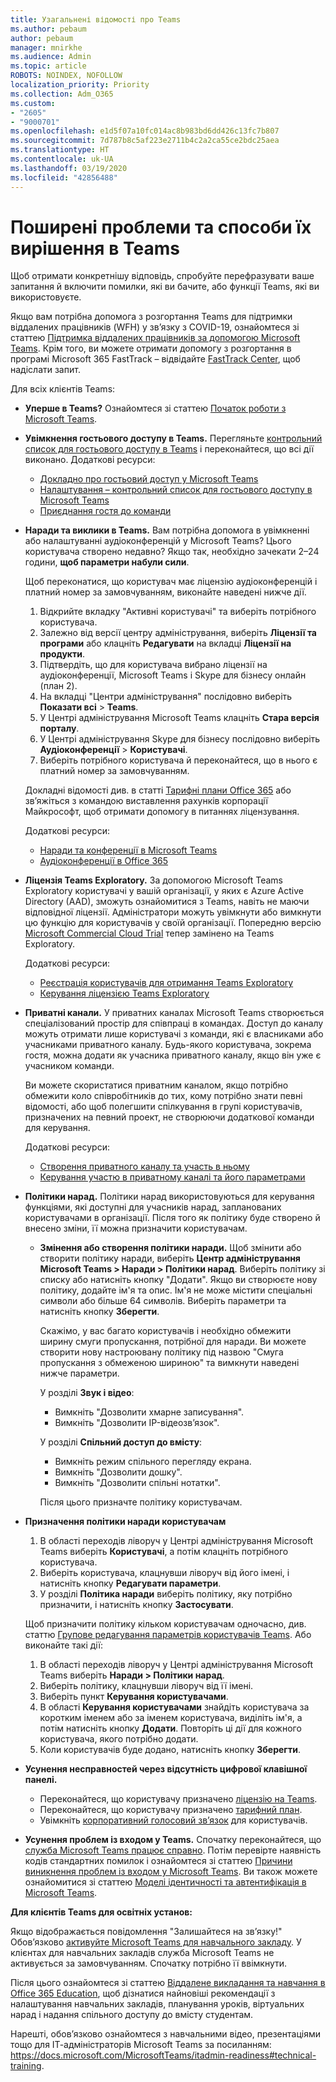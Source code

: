 ```yaml
---
title: Узагальнені відомості про Teams
ms.author: pebaum
author: pebaum
manager: mnirkhe
ms.audience: Admin
ms.topic: article
ROBOTS: NOINDEX, NOFOLLOW
localization_priority: Priority
ms.collection: Adm_O365
ms.custom:
- "2605"
- "9000701"
ms.openlocfilehash: e1d5f07a10fc014ac8b983bd6dd426c13fc7b807
ms.sourcegitcommit: 7d787b8c5af223e2711b4c2a2ca55ce2bdc25aea
ms.translationtype: HT
ms.contentlocale: uk-UA
ms.lasthandoff: 03/19/2020
ms.locfileid: "42856488"
---
```

# <a name="teams-common-issues-and-resolutions"></a>Поширені проблеми та способи їх вирішення в Teams

Щоб отримати конкретнішу відповідь, спробуйте перефразувати ваше запитання й включити помилки, які ви бачите, або функції Teams, які ви використовуєте.

Якщо вам потрібна допомога з розгортання Teams для підтримки віддалених працівників (WFH) у зв’язку з COVID-19, ознайомтеся зі статтею [Підтримка віддалених працівників за допомогою Microsoft Teams](https://docs.microsoft.com/microsoftteams/support-remote-work-with-teams). Крім того, ви можете отримати допомогу з розгортання в програмі Microsoft 365 FastTrack – відвідайте [FastTrack Center](https://www.microsoft.com/fasttrack), щоб надіслати запит.

Для всіх клієнтів Teams:

- **Уперше в Teams?** Ознайомтеся зі статтею [Початок роботи з Microsoft Teams](https://docs.microsoft.com/microsoftteams/get-started-with-teams-quick-start).
- **Увімкнення гостьового доступу в Teams.** Перегляньте [контрольний список для гостьового доступу в Teams](https://docs.microsoft.com/microsoftteams/guest-access-checklist) і переконайтеся, що всі дії виконано. Додаткові ресурси:
    - [Докладно про гостьовий доступ у Microsoft Teams](https://docs.microsoft.com/microsoftteams/guest-access)
    - [Налаштування – контрольний список для гостьового доступу в Microsoft Teams](https://docs.microsoft.com/microsoftteams/guest-access-checklist)
    - [Приєднання гостя до команди](https://docs.microsoft.com/microsoftteams/guest-joins)

- **Наради та виклики в Teams.** Вам потрібна допомога в увімкненні або налаштуванні аудіоконференцій у Microsoft Teams? Цього користувача створено недавно? Якщо так, необхідно зачекати 2–24 години, **щоб параметри набули сили**. 

    Щоб переконатися, що користувач має ліцензію аудіоконференцій і платний номер за замовчуванням, виконайте наведені нижче дії.
    1.    Відкрийте вкладку "Активні користувачі" та виберіть потрібного користувача.
    2.    Залежно від версії центру адміністрування, виберіть **Ліцензії та програми** або клацніть **Редагувати** на вкладці **Ліцензії на продукти**.
    3.    Підтвердіть, що для користувача вибрано ліцензії на аудіоконференції, Microsoft Teams і Skype для бізнесу онлайн (план 2).
    4.    На вкладці "Центри адміністрування" послідовно виберіть **Показати всі** > **Teams**.
    5.    У Центрі адміністрування Microsoft Teams клацніть **Стара версія порталу**.
    6.    У Центрі адміністрування Skype для бізнесу послідовно виберіть **Аудіоконференції** > **Користувачі**.
    7.    Виберіть потрібного користувача й переконайтеся, що в нього є платний номер за замовчуванням.
    
    Докладні відомості див. в статті [Тарифні плани Office 365](https://docs.microsoft.com/microsoftteams/calling-plans-for-office-365) або зв’яжіться з командою виставлення рахунків корпорації Майкрософт, щоб отримати допомогу в питаннях ліцензування.

    Додаткові ресурси:

    - [Наради та конференції в Microsoft Teams](https://docs.microsoft.com/microsoftteams/deploy-meetings-microsoft-teams-landing-page)
    - [Аудіоконференції в Office 365](https://docs.microsoft.com/microsoftteams/audio-conferencing-in-office-365)

- **Ліцензія Teams Exploratory.** За допомогою Microsoft Teams Exploratory користувачі у вашій організації, у яких є Azure Active Directory (AAD), зможуть ознайомитися з Teams, навіть не маючи відповідної ліцензії. Адміністратори можуть увімкнути або вимкнути цю функцію для користувачів у своїй організації. Попередню версію [Microsoft Commercial Cloud Trial](https://docs.microsoft.com/microsoftteams/iw-trial-teams) тепер замінено на Teams Exploratory.

    Додаткові ресурси:

    - [Реєстрація користувачів для отримання Teams Exploratory](https://docs.microsoft.com/microsoftteams/teams-exploratory#how-users-sign-up-for-the-teams-exploratory-experience)
    - [Керування ліцензією Teams Exploratory](https://docs.microsoft.com/microsoftteams/teams-exploratory#manage-the-teams-exploratory-experience)

- **Приватні канали.** У приватних каналах Microsoft Teams створюється спеціалізований простір для співпраці в командах. Доступ до каналу можуть отримати лише користувачі з команди, які є власниками або учасниками приватного каналу. Будь-якого користувача, зокрема гостя, можна додати як учасника приватного каналу, якщо він уже є учасником команди.

    Ви можете скористатися приватним каналом, якщо потрібно обмежити коло співробітників до тих, кому потрібно знати певні відомості, або щоб полегшити спілкування в групі користувачів, призначених на певний проект, не створюючи додаткової команди для керування.

    Додаткові ресурси:
    - [Створення приватного каналу та участь в ньому](https://docs.microsoft.com/microsoftteams/private-channels#private-channel-creation-and-membership)
    - [Керування участю в приватному каналі та його параметрами](https://docs.microsoft.com/microsoftteams/private-channels#manage-private-channel-membership-and-settings)

- **Політики нарад.** Політики нарад використовуються для керування функціями, які доступні для учасників нарад, запланованих користувачами в організації. Після того як політику буде створено й внесено зміни, її можна призначити користувачам. 
    - **Змінення або створення політики наради.** Щоб змінити або створити політику наради, виберіть **Центр адміністрування Microsoft Teams > Наради > Політики нарад**. Виберіть політику зі списку або натисніть кнопку "Додати". Якщо ви створюєте нову політику, додайте ім'я та опис. Ім'я не може містити спеціальні символи або більше 64 символів. Виберіть параметри та натисніть кнопку **Зберегти**.

        Скажімо, у вас багато користувачів і необхідно обмежити ширину смуги пропускання, потрібної для наради. Ви можете створити нову настроювану політику під назвою "Смуга пропускання з обмеженою шириною" та вимкнути наведені нижче параметри.

        У розділі **Звук і відео**:
        - Вимкніть "Дозволити хмарне записування".
        - Вимкніть "Дозволити IP-відеозв’язок".

        У розділі **Спільний доступ до вмісту**:
        - Вимкніть режим спільного перегляду екрана.
        - Вимкніть "Дозволити дошку".
        - Вимкніть "Дозволити спільні нотатки".

        Після цього призначте політику користувачам.

- **Призначення політики наради користувачам**

    1. В області переходів ліворуч у Центрі адміністрування Microsoft Teams виберіть **Користувачі**, а потім клацніть потрібного користувача.
    2. Виберіть користувача, клацнувши ліворуч від його імені, і натисніть кнопку **Редагувати параметри**.
    3. У розділі **Політика наради** виберіть політику, яку потрібно призначити, і натисніть кнопку **Застосувати**.

    Щоб призначити політику кільком користувачам одночасно, див. статтю [Групове редагування параметрів користувачів Teams](https://docs.microsoft.com/microsoftteams/edit-user-settings-in-bulk). Або виконайте такі дії:

    1. В області переходів ліворуч у Центрі адміністрування Microsoft Teams виберіть **Наради > Політики нарад**.
    2. Виберіть політику, клацнувши ліворуч від її імені.
    3. Виберіть пункт **Керування користувачами**.
    4. В області **Керування користувачами** знайдіть користувача за коротким іменем або за іменем користувача, виділіть ім'я, а потім натисніть кнопку **Додати**. Повторіть ці дії для кожного користувача, якого потрібно додати.
    5. Коли користувачів буде додано, натисніть кнопку **Зберегти**.

- **Усунення несправностей через відсутність цифрової клавішної панелі.**  

    - Переконайтеся, що користувачу призначено [ліцензію на Teams](https://docs.microsoft.com/MicrosoftTeams/assign-teams-licenses).
    - Переконайтеся, що користувачу призначено [тарифний план](https://docs.microsoft.com/MicrosoftTeams/calling-plan-landing-page).
    - Увімкніть [корпоративний голосовий зв’язок](https://docs.microsoft.com/skypeforbusiness/skype-for-business-hybrid-solutions/plan-your-phone-system-cloud-pbx-solution/enable-users-for-enterprise-voice-online-and-phone-system-voicemail#to-enable-your-users-for-phone-system-in-office-365-voice-and-voicemail) для користувачів.

- **Усунення проблем із входом у Teams.** Спочатку переконайтеся, що [служба Microsoft Teams працює справно](https://admin.microsoft.com/Adminportal/Home?source=applauncher#/servicehealth). Потім перевірте наявність кодів стандартних помилок і ознайомтеся зі статтею [Причини виникнення проблем із входом у Microsoft Teams](https://support.office.com/article/a02f683b-61a3-4008-9447-ee60c5593b0f).  Ви також можете ознайомитися зі статтею [Моделі ідентичності та автентифікація в Microsoft Teams](https://docs.microsoft.com/MicrosoftTeams/identify-models-authentication).

**Для клієнтів Teams для освітніх установ:**

Якщо відображається повідомлення "Залишайтеся на зв’язку!" Обов’язково [активуйте Microsoft Teams для навчального закладу](https://docs.microsoft.com/microsoft-365/education/intune-edu-trial/enable-microsoft-teams). У клієнтах для навчальних закладів служба Microsoft Teams не активується за замовчуванням. Спочатку потрібно її ввімкнути.

Після цього ознайомтеся зі статтею [Віддалене викладання та навчання в Office 365 Education](https://support.office.com/article/remote-teaching-and-learning-in-office-365-education-f651ccae-7b65-478b-8366-51bb884025c4), щоб дізнатися найновіші рекомендації з налаштування навчальних закладів, планування уроків, віртуальних нарад і надання спільного доступу до вмісту студентам.

Нарешті, обов’язково ознайомтеся з навчальними відео, презентаціями тощо для ІТ-адміністраторів Microsoft Teams за посиланням: https://docs.microsoft.com/MicrosoftTeams/itadmin-readiness#technical-training. 
